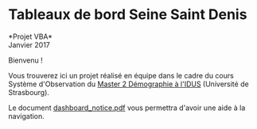 <h1>Tableaux de bord Seine Saint Denis</h1>
*Projet VBA* <br>
Janvier 2017


Bienvenu !

Vous trouverez ici un projet réalisé en équipe dans le cadre du cours Système d'Observation du [Master 2 Démographie à l'IDUS](https://idus.unistra.fr/nos-formations/master-de-demographie/presentation-du-master/) (Université de Strasbourg).

Le document [dashboard_notice.pdf](https://github.com/mlegall/Dashboard_ssd_vba/blob/master/dashboard_notice.pdf) vous permettra d'avoir une aide à la navigation.
